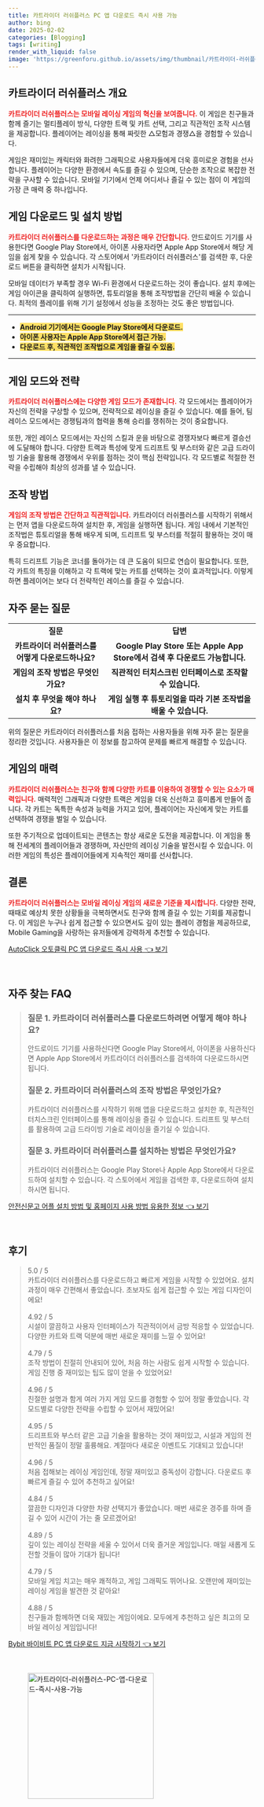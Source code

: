 ```yaml
---
title: 카트라이더 러쉬플러스 PC 앱 다운로드 즉시 사용 가능
author: bing
date: 2025-02-02
categories: [Blogging]
tags: [writing]
render_with_liquid: false
image: 'https://greenforu.github.io/assets/img/thumbnail/카트라이더-러쉬플러스-PC-앱-다운로드-즉시-사용-가능.webp'
---
```



<h2 id='카트라이더 러쉬플러스 개요'>카트라이더 러쉬플러스 개요</h2>

<p><b><span style="color: #ee2323;">카트라이더 러쉬플러스는 모바일 레이싱 게임의 혁신을 보여줍니다.</span></b> 이 게임은 친구들과 함께 즐기는 멀티플레이 방식, 다양한 트랙 및 카트 선택, 그리고 직관적인 조작 시스템을 제공합니다. 플레이어는 레이싱을 통해 짜릿한 △모험과 경쟁△을 경험할 수 있습니다. </p>

<p>게임은 재미있는 캐릭터와 화려한 그래픽으로 사용자들에게 더욱 흥미로운 경험을 선사합니다. 플레이어는 다양한 환경에서 속도를 즐길 수 있으며, 단순한 조작으로 복잡한 전략을 구사할 수 있습니다. 모바일 기기에서 언제 어디서나 즐길 수 있는 점이 이 게임의 가장 큰 매력 중 하나입니다.</p>

<h2 id='게임 다운로드 및 설치 방법'>게임 다운로드 및 설치 방법</h2>

<p><b><span style="color: #ee2323;">카트라이더 러쉬플러스를 다운로드하는 과정은 매우 간단합니다.</span></b> 안드로이드 기기를 사용한다면 Google Play Store에서, 아이폰 사용자라면 Apple App Store에서 해당 게임을 쉽게 찾을 수 있습니다. 각 스토어에서 '카트라이더 러쉬플러스'를 검색한 후, 다운로드 버튼을 클릭하면 설치가 시작됩니다.</p>

<p>모바일 데이터가 부족할 경우 Wi-Fi 환경에서 다운로드하는 것이 좋습니다. 설치 후에는 게임 아이콘을 클릭하여 실행하면, 튜토리얼을 통해 조작방법을 간단히 배울 수 있습니다. 최적의 플레이를 위해 기기 설정에서 성능을 조정하는 것도 좋은 방법입니다.</p>

<hr />

<ul>
    <li><b><span style="background-color: #ffe066;">Android 기기에서는 Google Play Store에서 다운로드.</span></b></li>
    <li><b><span style="background-color: #ffe066;">아이폰 사용자는 Apple App Store에서 접근 가능.</span></b></li>
    <li><b><span style="background-color: #ffe066;">다운로드 후, 직관적인 조작법으로 게임을 즐길 수 있음.</span></b></li>
</ul>

<hr />

<h2 id='게임 모드와 전략'>게임 모드와 전략</h2>

<p><b><span style="color: #ee2323;">카트라이더 러쉬플러스에는 다양한 게임 모드가 존재합니다.</span></b> 각 모드에서는 플레이어가 자신의 전략을 구상할 수 있으며, 전략적으로 레이싱을 즐길 수 있습니다. 예를 들어, 팀 레이스 모드에서는 경쟁팀과의 협력을 통해 승리를 쟁취하는 것이 중요합니다.</p>

<p>또한, 개인 레이스 모드에서는 자신의 스킬과 운을 바탕으로 경쟁자보다 빠르게 결승선에 도달해야 합니다. 다양한 트랙과 특성에 맞게 드리프트 및 부스터와 같은 고급 드라이빙 기술을 활용해 경쟁에서 우위를 점하는 것이 핵심 전략입니다. 각 모드별로 적절한 전략을 수립해야 최상의 성과를 낼 수 있습니다.</p>

<h2 id='조작 방법'>조작 방법</h2>

<p><b><span style="color: #ee2323;">게임의 조작 방법은 간단하고 직관적입니다.</span></b> 카트라이더 러쉬플러스를 시작하기 위해서는 먼저 앱을 다운로드하여 설치한 후, 게임을 실행하면 됩니다. 게임 내에서 기본적인 조작법은 튜토리얼을 통해 배우게 되며, 드리프트 및 부스터를 적절히 활용하는 것이 매우 중요합니다.</p>

<p>특히 드리프트 기능은 코너를 돌아가는 데 큰 도움이 되므로 연습이 필요합니다. 또한, 각 카트의 특징을 이해하고 각 트랙에 맞는 카트를 선택하는 것이 효과적입니다. 이렇게 하면 플레이어는 보다 더 전략적인 레이스를 즐길 수 있습니다.</p>

<h2 id='자주 묻는 질문'>자주 묻는 질문</h2>

<table>
    <tr>
        <td style="text-align: center; height: 17px;"><b>질문</b></td>
        <td style="text-align: center; height: 17px;"><b>답변</b></td>
    </tr>
    <tr>
        <td style="text-align: center; height: 17px;"><b>카트라이더 러쉬플러스를 어떻게 다운로드하나요?</b></td>
        <td style="text-align: center; height: 17px;"><b>Google Play Store 또는 Apple App Store에서 검색 후 다운로드 가능합니다.</b></td>
    </tr>
    <tr>
        <td style="text-align: center; height: 17px;"><b>게임의 조작 방법은 무엇인가요?</b></td>
        <td style="text-align: center; height: 17px;"><b>직관적인 터치스크린 인터페이스로 조작할 수 있습니다.</b></td>
    </tr>
    <tr>
        <td style="text-align: center; height: 17px;"><b>설치 후 무엇을 해야 하나요?</b></td>
        <td style="text-align: center; height: 17px;"><b>게임 실행 후 튜토리얼을 따라 기본 조작법을 배울 수 있습니다.</b></td>
    </tr>
</table>

<p>위의 질문은 카트라이더 러쉬플러스를 처음 접하는 사용자들을 위해 자주 묻는 질문을 정리한 것입니다. 사용자들은 이 정보를 참고하여 문제를 빠르게 해결할 수 있습니다.</p>

<h2 id='게임의 매력'>게임의 매력</h2>

<p><b><span style="color: #ee2323;">카트라이더 러쉬플러스는 친구와 함께 다양한 카트를 이용하여 경쟁할 수 있는 요소가 매력입니다.</span></b> 매력적인 그래픽과 다양한 트랙은 게임을 더욱 신선하고 흥미롭게 만들어 줍니다. 각 카트는 독특한 속성과 능력을 가지고 있어, 플레이어는 자신에게 맞는 카트를 선택하여 경쟁을 벌일 수 있습니다.</p>

<p>또한 주기적으로 업데이트되는 콘텐츠는 항상 새로운 도전을 제공합니다. 이 게임을 통해 전세계의 플레이어들과 경쟁하며, 자신만의 레이싱 기술을 발전시킬 수 있습니다. 이러한 게임의 특성은 플레이어들에게 지속적인 재미를 선사합니다.</p>

<h2 id='결론'>결론</h2>

<p><b><span style="color: #ee2323;">카트라이더 러쉬플러스는 모바일 레이싱 게임의 새로운 기준을 제시합니다.</span></b> 다양한 전략, 때때로 예상치 못한 상황들을 극복하면서도 친구와 함께 즐길 수 있는 기회를 제공합니다. 이 게임은 누구나 쉽게 접근할 수 있으면서도 깊이 있는 플레이 경험을 제공하므로, Mobile Gaming을 사랑하는 유저들에게 강력하게 추천할 수 있습니다.</p>


<p><a class="click-button" title="AutoClick 오토클릭 PC 앱 다운로드 즉시 사용" href="https://greenforu.github.io/posts/AutoClick-%EC%98%A4%ED%86%A0%ED%81%B4%EB%A6%AD-PC-%EC%95%B1-%EB%8B%A4%EC%9A%B4%EB%A1%9C%EB%93%9C-%EC%A6%89%EC%8B%9C-%EC%82%AC%EC%9A%A9/" rel="dofollow">AutoClick 오토클릭 PC 앱 다운로드 즉시 사용 👈 보기</a></p><br>
<h2 id='자주_찾는_FAQ'>자주 찾는 FAQ</h2>
<div itemscope="" itemtype="https://schema.org/FAQPage"> 
<blockquote> 
<div itemscope="" itemprop="mainEntity" itemtype="https://schema.org/Question"> 
<h3 itemprop="name">질문 1. 카트라이더 러쉬플러스를 다운로드하려면 어떻게 해야 하나요?</h3> 
<div itemscope="" itemprop="acceptedAnswer" itemtype="https://schema.org/Answer"> 
<span itemprop="text"> 
<p>안드로이드 기기를 사용하신다면 Google Play Store에서, 아이폰을 사용하신다면 Apple App Store에서 카트라이더 러쉬플러스를 검색하여 다운로드하시면 됩니다.</p> 
</span> 
</div> 
</div> 
<div itemscope="" itemprop="mainEntity" itemtype="https://schema.org/Question"> 
<h3 itemprop="name">질문 2. 카트라이더 러쉬플러스의 조작 방법은 무엇인가요?</h3> 
<div itemscope="" itemprop="acceptedAnswer" itemtype="https://schema.org/Answer"> 
<span itemprop="text"> 
<p>카트라이더 러쉬플러스를 시작하기 위해 앱을 다운로드하고 설치한 후, 직관적인 터치스크린 인터페이스를 통해 레이싱을 즐길 수 있습니다. 드리프트 및 부스터를 활용하여 고급 드라이빙 기술로 레이싱을 즐기실 수 있습니다.</p> 
</span> 
</div> 
</div> 
<div itemscope="" itemprop="mainEntity" itemtype="https://schema.org/Question"> 
<h3 itemprop="name">질문 3. 카트라이더 러쉬플러스를 설치하는 방법은 무엇인가요?</h3> 
<div itemscope="" itemprop="acceptedAnswer" itemtype="https://schema.org/Answer"> 
<span itemprop="text"> 
<p>카트라이더 러쉬플러스는 Google Play Store나 Apple App Store에서 다운로드하여 설치할 수 있습니다. 각 스토어에서 게임을 검색한 후, 다운로드하여 설치하시면 됩니다.</p> 
</span> 
</div> 
</div> 
</blockquote> 
</div>
<p><a class="click-button" title="안전신문고 어플 설치 방법 및 홈페이지 사용 방법 유용한 정보" href="https://greenforu.github.io/posts/%EC%95%88%EC%A0%84%EC%8B%A0%EB%AC%B8%EA%B3%A0-%EC%96%B4%ED%94%8C-%EC%84%A4%EC%B9%98-%EB%B0%A9%EB%B2%95-%EB%B0%8F-%ED%99%88%ED%8E%98%EC%9D%B4%EC%A7%80-%EC%82%AC%EC%9A%A9-%EB%B0%A9%EB%B2%95-%EC%9C%A0%EC%9A%A9%ED%95%9C-%EC%A0%95%EB%B3%B4/" rel="dofollow">안전신문고 어플 설치 방법 및 홈페이지 사용 방법 유용한 정보 👈 보기</a></p><br>
<h2 id='후기'>후기</h2>
<div itemscope itemtype="https://schema.org/Product">
  <blockquote>
  <div itemprop="review" itemscope itemtype="https://schema.org/Review">
      <div itemprop="reviewRating" itemscope itemtype="https://schema.org/Rating"> <span itemprop="ratingValue">5.0</span> / <span itemprop="bestRating">5</span> </div>
      <span itemprop="reviewBody">카트라이더 러쉬플러스를 다운로드하고 빠르게 게임을 시작할 수 있었어요. 설치 과정이 매우 간편해서 좋았습니다. 초보자도 쉽게 접근할 수 있는 게임 디자인이에요!</span>
  </div>
  <br>
  <div itemprop="review" itemscope itemtype="https://schema.org/Review">
      <div itemprop="reviewRating" itemscope itemtype="https://schema.org/Rating"> <span itemprop="ratingValue">4.92</span> / <span itemprop="bestRating">5</span> </div>
      <span itemprop="reviewBody">시설이 깔끔하고 사용자 인터페이스가 직관적이어서 금방 적응할 수 있었습니다. 다양한 카트와 트랙 덕분에 매번 새로운 재미를 느낄 수 있어요!</span>
  </div>
  <br>
  <div itemprop="review" itemscope itemtype="https://schema.org/Review">
      <div itemprop="reviewRating" itemscope itemtype="https://schema.org/Rating"> <span itemprop="ratingValue">4.79</span> / <span itemprop="bestRating">5</span> </div>
      <span itemprop="reviewBody">조작 방법이 친절히 안내되어 있어, 처음 하는 사람도 쉽게 시작할 수 있습니다. 게임 진행 중 재미있는 팁도 많이 얻을 수 있었어요!</span>
  </div>
  <br>
  <div itemprop="review" itemscope itemtype="https://schema.org/Review">
      <div itemprop="reviewRating" itemscope itemtype="https://schema.org/Rating"> <span itemprop="ratingValue">4.96</span> / <span itemprop="bestRating">5</span> </div>
      <span itemprop="reviewBody">친절한 설명과 함게 여러 가지 게임 모드를 경험할 수 있어 정말 좋았습니다. 각 모드별로 다양한 전략을 수립할 수 있어서 재밌어요!</span>
  </div>
  <br>
  <div itemprop="review" itemscope itemtype="https://schema.org/Review">
      <div itemprop="reviewRating" itemscope itemtype="https://schema.org/Rating"> <span itemprop="ratingValue">4.95</span> / <span itemprop="bestRating">5</span> </div>
      <span itemprop="reviewBody">드리프트와 부스터 같은 고급 기술을 활용하는 것이 재미있고, 시설과 게임의 전반적인 품질이 정말 훌륭해요. 계절마다 새로운 이벤트도 기대되고 있습니다!</span>
  </div>
  <br>
  <div itemprop="review" itemscope itemtype="https://schema.org/Review">
      <div itemprop="reviewRating" itemscope itemtype="https://schema.org/Rating"> <span itemprop="ratingValue">4.96</span> / <span itemprop="bestRating">5</span> </div>
      <span itemprop="reviewBody">처음 접해보는 레이싱 게임인데, 정말 재미있고 중독성이 강합니다. 다운로드 후 빠르게 즐길 수 있어 추천하고 싶어요!</span>
  </div>
  <br>
  <div itemprop="review" itemscope itemtype="https://schema.org/Review">
      <div itemprop="reviewRating" itemscope itemtype="https://schema.org/Rating"> <span itemprop="ratingValue">4.84</span> / <span itemprop="bestRating">5</span> </div>
      <span itemprop="reviewBody">깔끔한 디자인과 다양한 차량 선택지가 좋았습니다. 매번 새로운 경주를 하며 즐길 수 있어 시간이 가는 줄 모르겠어요!</span>
  </div>
  <br>
  <div itemprop="review" itemscope itemtype="https://schema.org/Review">
      <div itemprop="reviewRating" itemscope itemtype="https://schema.org/Rating"> <span itemprop="ratingValue">4.89</span> / <span itemprop="bestRating">5</span> </div>
      <span itemprop="reviewBody">깊이 있는 레이싱 전략을 세울 수 있어서 더욱 즐거운 게임입니다. 매일 새롭게 도전할 것들이 많아 기대가 됩니다!</span>
  </div>
  <br>
  <div itemprop="review" itemscope itemtype="https://schema.org/Review">
      <div itemprop="reviewRating" itemscope itemtype="https://schema.org/Rating"> <span itemprop="ratingValue">4.79</span> / <span itemprop="bestRating">5</span> </div>
      <span itemprop="reviewBody">모바일 게임 치고는 매우 쾌적하고, 게임 그래픽도 뛰어나요. 오랜만에 재미있는 레이싱 게임을 발견한 것 같아요!</span>
  </div>
  <br>
  <div itemprop="review" itemscope itemtype="https://schema.org/Review">
      <div itemprop="reviewRating" itemscope itemtype="https://schema.org/Rating"> <span itemprop="ratingValue">4.88</span> / <span itemprop="bestRating">5</span> </div>
      <span itemprop="reviewBody">친구들과 함께하면 더욱 재밌는 게임이에요. 모두에게 추천하고 싶은 최고의 모바일 레이싱 게임입니다!</span>
  </div>
  </blockquote>
</div>
<p><a class="click-button" title="Bybit 바이비트 PC 앱 다운로드 지금 시작하기" href="https://greenforu.github.io/posts/Bybit-%EB%B0%94%EC%9D%B4%EB%B9%84%ED%8A%B8-PC-%EC%95%B1-%EB%8B%A4%EC%9A%B4%EB%A1%9C%EB%93%9C-%EC%A7%80%EA%B8%88-%EC%8B%9C%EC%9E%91%ED%95%98%EA%B8%B0/" rel="dofollow">Bybit 바이비트 PC 앱 다운로드 지금 시작하기 👈 보기</a></p><br>
<figure class="image"><img src="https://greenforu.github.io/assets/img/thumbnail/카트라이더-러쉬플러스-PC-앱-다운로드-즉시-사용-가능.webp" alt="카트라이더-러쉬플러스-PC-앱-다운로드-즉시-사용-가능" width="256" height="256"></figure>